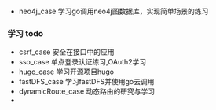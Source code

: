 ###
- neo4j_case  学习go调用neo4j图数据库，实现简单场景的练习

### 学习 todo
- csrf_case 安全在接口中的应用
- sso_case 单点登录认证练习,OAuth2学习
- hugo_case  学习开源项目hugo
- fastDFS_case  学习fastDFS并使用go去调用
- dynamicRoute_case 动态路由的研究与学习
- 

